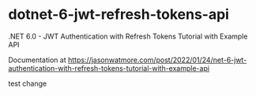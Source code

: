 # dotnet-6-jwt-refresh-tokens-api

.NET 6.0 - JWT Authentication with Refresh Tokens Tutorial with Example API

Documentation at https://jasonwatmore.com/post/2022/01/24/net-6-jwt-authentication-with-refresh-tokens-tutorial-with-example-api

test change
